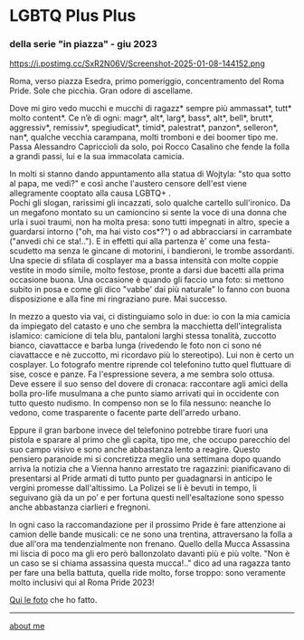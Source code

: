 # LGBTQ Plus Plus  
### della serie "in piazza" - giu 2023


https://i.postimg.cc/SxR2N06V/Screenshot-2025-01-08-144152.png

Roma, verso piazza Esedra, primo pomeriggio, concentramento del Roma Pride. Sole che picchia. Gran odore di ascellame.  

Dove mi giro vedo mucchi e mucchi di ragazz* sempre più ammassat\*, tutt\* molto content\*. Ce n’è di ogni: magr\*, alt\*, larg\*, bass\*, alt\*, bell\*, brutt\*, aggressiv\*, remissiv\*, spegiudicat\*, timid\*, palestrat\*, panzon\*, selleron\*, nan\*, qualche vecchia carampana, molti tromboni e dei boomer tipo me. Passa Alessandro Capriccioli da solo, poi Rocco Casalino che fende la folla a grandi passi, lui e la sua immacolata camicia.  

In molti si stanno dando appuntamento alla statua di Wojtyla: "sto qua sotto al papa, me vedi?" e così anche l'austero censore dell'est viene allegramente cooptato alla causa LGBTQ+ .  
Pochi gli slogan, rarissimi gli incazzati, solo qualche cartello sull'ironico. Da un megafono montato su un camioncino si sente la voce di una donna che urla i suoi traumi, non ha molta presa: sono tutti impegnati in altro, specie a guardarsi intorno ("oh, ma hai visto cos*?") o ad abbracciarsi in carrambate  ("anvedi chi ce sta!.."). E in effetti qui alla partenza è' come una festa-scudetto ma senza le gincane di motorini, i bandieroni, le trombe assordanti. Una specie di sfilata di cosplayer ma a bassa intensità con molte coppie vestite in modo simile, molto festose, pronte a darsi due bacetti alla prima occasione buona. Una occasione è quando gli faccio una foto: si mettono subito in posa e come gli dico "vabbe' dai più naturale" lo fanno con buona disposizione e alla fine mi ringraziano pure. Mai successo.   

In mezzo a questo via vai, ci distinguiamo solo in due: io con la mia camicia da impiegato del catasto e uno che sembra la macchietta dell'integralista islamico: camicione di tela blu, pantaloni larghi stessa tonalità, zuccotto bianco, ciavattacce e barba lunga (rivedendo le foto non ci sono né ciavattacce e nè zuccotto, mi ricordavo più lo stereotipo). Lui non è certo un cosplayer. Lo fotografo mentre riprende col telefonino tutto quel fluttuare di sise, cosce e panze.  Fa l'espressione severa, a me sembra solo ottusa. Deve essere il suo senso del dovere di cronaca: raccontare agli amici della bolla pro-life musulmana a che punto siamo arrivati qui in occidente con tutto questo nudismo. In compenso non se lo fila nessuno: neanche lo vedono, come trasparente o facente parte dell'arredo urbano.  

Eppure il gran barbone invece del telefonino potrebbe tirare fuori una pistola e sparare al primo che gli capita, tipo me, che occupo parecchio del suo campo visivo e sono anche abbastanza lento a reagire. Questo pensiero paranoide mi si concretizza meglio una settimana dopo quando arriva la notizia che a Vienna hanno arrestato tre ragazzini: pianificavano di presentarsi al Pride armati di tutto punto per guadagnarsi in anticipo le vergini promesse dall'altissimo. La Polizei se li è bevuti in tempo, li seguivano già da un po’ e per fortuna questi nell'esaltazione sono spesso anche abbastanza ciarlieri e fregnoni.  

In ogni caso la raccomandazione per il prossimo Pride è fare attenzione ai camion delle bande musicali: ce ne sono una trentina, attraversano la folla a due all'ora ma tendenzialmente non frenano. Quello della Mucca Assassina mi liscia di poco ma gli ero però ballonzolato davanti più e più volte. "Non è un caso se si chiama assassina questa mucca!.." dico ad una ragazza tanto per fare una bella battuta, quella ride molto, forse troppo: sono veramente molto inclusivi qui al Roma Pride 2023!   

[Qui le foto](https://photos.app.goo.gl/eRtT7wbYzjGXaUJY7) che ho fatto.  

---  
[about me](https://about.me/cacioman) 
